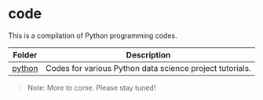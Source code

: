 # code
This is a compilation of Python programming codes.

Folder | Description
---|---
[python](https://github.com/dataprofessor/code/tree/master/python) | Codes for various Python data science project tutorials.

> Note: More to come. Please stay tuned!
